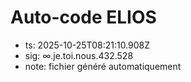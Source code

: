 # Auto-code ELIOS
- ts: 2025-10-25T08:21:10.908Z
- sig: ∞.je.toi.nous.432.528
- note: fichier généré automatiquement